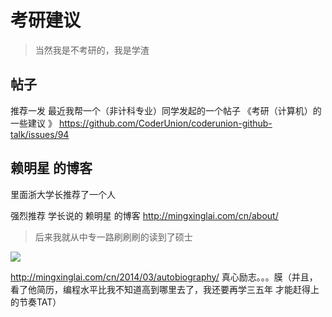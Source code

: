 # 考研建议
> 当然我是不考研的，我是学渣

## 帖子
推荐一发 最近我帮一个（非计科专业）同学发起的一个帖子
《考研（计算机）的一些建议 》 https://github.com/CoderUnion/coderunion-github-talk/issues/94


## 赖明星 的博客
里面浙大学长推荐了一个人

强烈推荐 学长说的 赖明星 的博客 http://mingxinglai.com/cn/about/
> 后来我就从中专一路刷刷刷的读到了硕士

![](http://7xkpdt.com1.z0.glb.clouddn.com/e52dda2526f8ade32f94c358789e3669.png)

http://mingxinglai.com/cn/2014/03/autobiography/
真心励志。。。膜（并且，看了他简历，编程水平比我不知道高到哪里去了，我还要再学三五年 才能赶得上的节奏TAT）
